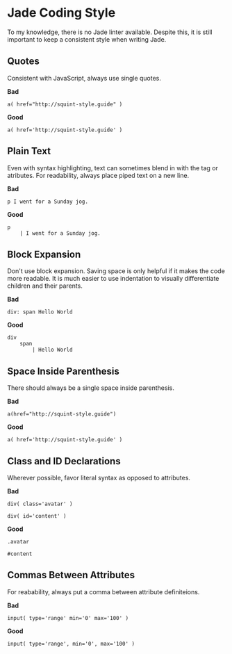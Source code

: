
# Jade Coding Style

To my knowledge, there is no Jade linter available. Despite this, it is still important to keep a consistent style when writing Jade.

## Quotes

Consistent with JavaScript, always use single quotes.

**Bad**

`a( href="http://squint-style.guide" )`

**Good**

`a( href='http://squint-style.guide' )`

## Plain Text

Even with syntax highlighting, text can sometimes blend in with the tag or atributes. For readability, always place piped text on a new line.

**Bad**

`p I went for a Sunday jog.`

**Good**

```
p
    | I went for a Sunday jog.
```

## Block Expansion

Don't use block expansion. Saving space is only helpful if it makes the code more readable. It is much easier to use indentation to visually differentiate children and their parents.

**Bad**

`div: span Hello World`

**Good**

```
div
    span
        | Hello World
 ```


## Space Inside Parenthesis

There should always be a single space inside parenthesis.

**Bad**

`a(href="http://squint-style.guide")`

**Good**

`a( href='http://squint-style.guide' )`

## 

## Class and ID Declarations

Wherever possible, favor literal syntax as opposed to attributes.

**Bad**

`div( class='avatar' )`

`div( id='content' )`

**Good**

`.avatar`

`#content`
 
## Commas Between Attributes
 
For reabability, always put a comma between attribute definiteions.
 
**Bad**
 
`input( type='range' min='0' max='100' )`

**Good**
 
 `input( type='range', min='0', max='100' )`
